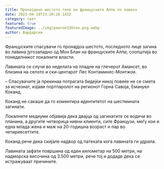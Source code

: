 ```yaml
---
title: Пронајдено шестото тело на француските Алпи по лавина
date: 2023-04-10T23:20:26.143Z
category: свет
featured: true
featuredImage: ../img/poeroe326teo.png.webp
author: Вардарски
---
```


Француските спасувачи го пронајдоа шестото, последното лице загина во лавина југозападно од Мон Блан на француските Алпи, соопштија во понеделникот локалните власти.

Лавината се случи во неделата на пладне на глечерот Амансет, во близина на селото и ски-центарот Лес Контаминес-Монтжои.

– Спасувачите ја прекинаа потрагата бидејќи никој повеќе не се смета за исчезнат, изјави портпаролот на регионот Горна Савоја, Емануел Коканд.

Коканд не сакаше да го коментира идентитетот на шестмината загинати.

Локалните медиуми објавија дека двајца од загинатите се водичи во планина, а другите четворица нивни клиенти, сите Французи, меѓу кои и една млада жена и маж на 20-годишна возраст и пар во четириесеттите.

Коканд рече дека скијале надвор од патеката кога лавината ги удрила.

Лавината зафати површина од еден километар на 500 метри, на надморска височина од 3.500 метри, рече тој и додаде дека се истражуваат причините.
